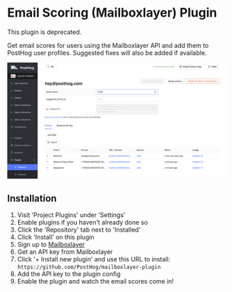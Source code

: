 # Email Scoring (Mailboxlayer) Plugin

This plugin is deprecated.

Get email scores for users using the Mailboxlayer API and add them to PostHog user profiles. Suggested fixes will also be added if available.

![](readme-assets/email-validation.png)

## Installation

1. Visit 'Project Plugins' under 'Settings'
1. Enable plugins if you haven't already done so
1. Click the 'Repository' tab next to 'Installed'
1. Click 'Install' on this plugin
1. Sign up to [Mailboxlayer](https://mailboxlayer.com/)
1. Get an API key from Mailboxlayer
1. Click '+ Install new plugin' and use this URL to install: `https://github.com/PostHog/mailboxlayer-plugin`
1. Add the API key to the plugin config
1. Enable the plugin and watch the email scores come in!

